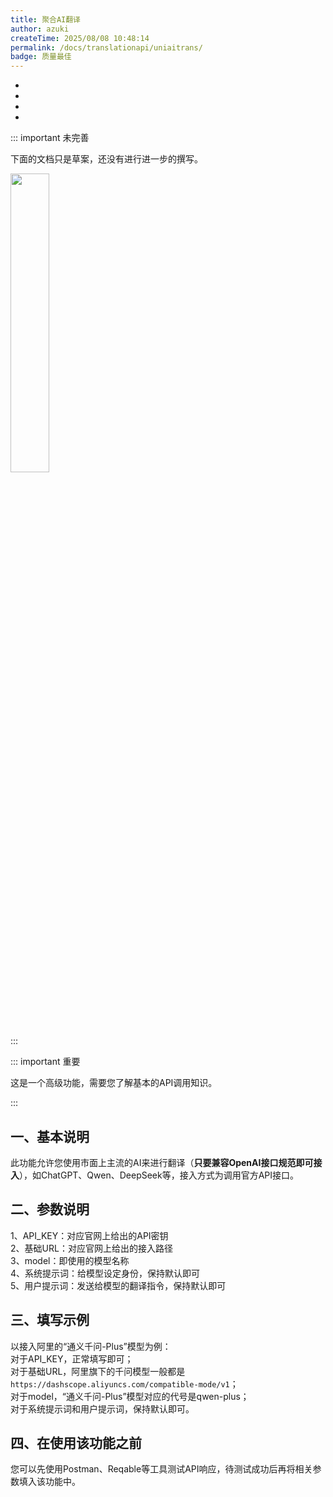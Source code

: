 ```yaml
---
title: 聚合AI翻译
author: azuki
createTime: 2025/08/08 10:48:14
permalink: /docs/translationapi/uniaitrans/
badge: 质量最佳
---
```


- <Badge type="cimportant" text="是否需要网络：是" />
- <Badge type="tip" text="是否需要申请API Key：是" />
- <Badge type="warning" text="支持的翻译模式：OCR" />
- <Badge type="danger" text="翻译质量：不能确定" />

::: important 未完善

下面的文档只是草案，还没有进行进一步的撰写。

<img src="https://img.moetranslate.top/under_construction.png" width="35%" />

:::


::: important 重要

这是一个高级功能，需要您了解基本的API调用知识。

:::


## 一、基本说明
此功能允许您使用市面上主流的AI来进行翻译（<b>只要兼容OpenAI接口规范即可接入</b>），如ChatGPT、Qwen、DeepSeek等，接入方式为调用官方API接口。

## 二、参数说明
1、API_KEY：对应官网上给出的API密钥  
2、基础URL：对应官网上给出的接入路径  
3、model：即使用的模型名称  
4、系统提示词：给模型设定身份，保持默认即可  
5、用户提示词：发送给模型的翻译指令，保持默认即可  

## 三、填写示例
以接入阿里的“通义千问-Plus”模型为例：  
对于API_KEY，正常填写即可；  
对于基础URL，阿里旗下的千问模型一般都是`https://dashscope.aliyuncs.com/compatible-mode/v1`；  
对于model，“通义千问-Plus”模型对应的代号是qwen-plus；  
对于系统提示词和用户提示词，保持默认即可。  

## 四、在使用该功能之前
您可以先使用Postman、Reqable等工具测试API响应，待测试成功后再将相关参数填入该功能中。




